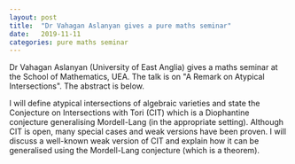 ```yaml
---
layout: post
title:  "Dr Vahagan Aslanyan gives a pure maths seminar"
date:   2019-11-11
categories: pure maths seminar
---
```


Dr Vahagan Aslanyan (University of East Anglia) gives a maths seminar at the School of Mathematics, UEA. The talk is on "A Remark on Atypical Intersections".
The abstract is below.

I will define atypical intersections of algebraic varieties and 
state the Conjecture on Intersections with Tori (CIT) which is a 
Diophantine conjecture generalising Mordell-Lang (in the appropriate 
setting). Although CIT is open, many special cases and weak versions have 
been proven. I will discuss a well-known weak version of CIT and explain 
how it can be generalised using the Mordell-Lang conjecture (which is a 
theorem).

